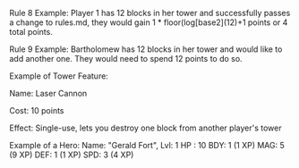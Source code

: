Rule 8 Example: Player 1 has 12 blocks in her tower and successfully passes a change to rules.md, they would gain 1 * floor(log[base2]\(12)+1 points or 4 total points.

Rule 9 Example: Bartholomew has 12 blocks in her tower and would like to add another one. They would need to spend 12 points to do so.

Example of Tower Feature:

Name: Laser Cannon

Cost: 10 points

Effect: Single-use, lets you destroy one block from another player's tower

Example of a Hero:
  Name: "Gerald Fort",
  Lvl: 1
  HP : 10
  BDY: 1 (1 XP)
  MAG: 5 (9 XP)
  DEF: 1 (1 XP)
  SPD: 3 (4 XP)
